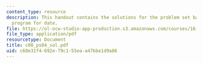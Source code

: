 ```yaml
---
content_type: resource
description: This handout contains the solutions for the problem set based on Ada95
  program for date.
file: https://ol-ocw-studio-app-production.s3.amazonaws.com/courses/16-01-unified-engineering-i-ii-iii-iv-fall-2005-spring-2006/c60e31f4692e79c155eaa47bbe1d9a86_c08_ps04_sol.pdf
file_type: application/pdf
resourcetype: Document
title: c08_ps04_sol.pdf
uid: c60e31f4-692e-79c1-55ea-a47bbe1d9a86
---
```

